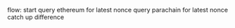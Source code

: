 flow:
  start
  query ethereum for latest nonce
  query parachain for latest nonce
  catch up difference
